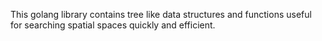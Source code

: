This golang library contains tree like data structures and functions useful for
searching spatial spaces quickly and efficient.